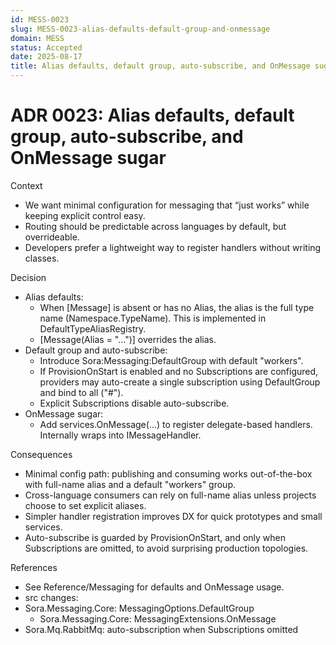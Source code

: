```yaml
---
id: MESS-0023
slug: MESS-0023-alias-defaults-default-group-and-onmessage
domain: MESS
status: Accepted
date: 2025-08-17
title: Alias defaults, default group, auto-subscribe, and OnMessage sugar
---
```

 
# ADR 0023: Alias defaults, default group, auto-subscribe, and OnMessage sugar
 

Context
- We want minimal configuration for messaging that “just works” while keeping explicit control easy.
- Routing should be predictable across languages by default, but overrideable.
- Developers prefer a lightweight way to register handlers without writing classes.

Decision
- Alias defaults:
  - When [Message] is absent or has no Alias, the alias is the full type name (Namespace.TypeName). This is implemented in DefaultTypeAliasRegistry.
  - [Message(Alias = "...")] overrides the alias.
- Default group and auto-subscribe:
  - Introduce Sora:Messaging:DefaultGroup with default "workers".
  - If ProvisionOnStart is enabled and no Subscriptions are configured, providers may auto-create a single subscription using DefaultGroup and bind to all ("#").
  - Explicit Subscriptions disable auto-subscribe.
- OnMessage sugar:
  - Add services.OnMessage<T>(...) to register delegate-based handlers. Internally wraps into IMessageHandler<T>.

Consequences
- Minimal config path: publishing and consuming works out-of-the-box with full-name alias and a default "workers" group.
- Cross-language consumers can rely on full-name alias unless projects choose to set explicit aliases.
- Simpler handler registration improves DX for quick prototypes and small services.
- Auto-subscribe is guarded by ProvisionOnStart, and only when Subscriptions are omitted, to avoid surprising production topologies.

References
- See Reference/Messaging for defaults and OnMessage usage.
 - src changes:
  - Sora.Messaging.Core: MessagingOptions.DefaultGroup
    - Sora.Messaging.Core: MessagingExtensions.OnMessage
  - Sora.Mq.RabbitMq: auto-subscription when Subscriptions omitted
